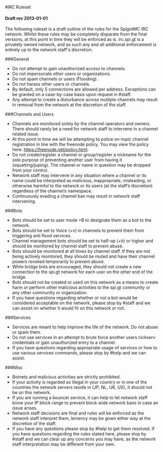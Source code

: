 #IRC Ruleset
#### Draft rev 2013-01-01

The following ruleset is a draft outline of the rules for the SpigotMC IRC network. Whilst these rules may be completely disparate from the final versions, at this point in time they will be enforced as is. irc.spi.gt is a privately owned network, and as such any and all additional enforcement is entirely up to the network staff's discretion.

###General
* Do not attempt to gain unauthorized access to channels.
* Do not impersonate other users or organizations.
* Do not spam channels or users (Flooding).
* Do not harass other users or channels.
* By default, only 5 connections are allowed per address. Exceptions can be granted on a case-by-case basis upon request in #staff.
* Any attempt to create a disturbance across multiple channels may result in removal from the network at the discretion of the staff.


###Channels and Users
* Channels are monitored solely by the channel operators and owners. There should rarely be a need for network staff to intervene in a channel related issue.
* At this point in time we will be attempting to police on-topic channel registration in line with the freenode policy. You may view the policy here: https://freenode.net/policy.html.
* Do not create/register a channel or group/register a nickname for the sole purpose of preventing another user from having it (squatting/juping). The channel or name in question may be dropped from your control.
* Network staff may intervene in any situation where a channel or its name could be interpreted as malicious, inappropriate, misleading, or otherwise harmful to the network or its users (at the staff’s discretion) regardless of the channel’s namespace. 
* Continuously evading a channel ban may result in network staff intervening.

###Bots
* Bots should be set to user mode +B to designate them as a bot to the network.
* Bots should be set to Voice (+v) in channels to prevent them from triggering anti flood services.
* Channel management bots should be set to half-op (+h) or higher and should be monitored by channel staff to prevent abuse.
* Bots should be monitored at all times by channel staff. If they are not being actively monitored, they should be muted and have their channel powers revoked temporarily to prevent abuse.
* While bridge bots are encouraged, they should not create a new connection to the spi.gt network for each user on the other end of the bridge.
* Bots should not be created or used on this network as a means to create harm or perform other malicious activities to the spi.gt community or any other community or organization.
* If you have questions regarding whether or not a bot would be considered acceptable on the network, please stop by #staff and we can assist on whether it would fit on this network or not.

###Services
* Services are meant to help improve the life of the network. Do not abuse or spam them.
* Do not use services in an attempt to brute force another users nickserv credentials or gain unauthorized entry to a channel.
* If you have questions regarding appropriate usage of services or how to use various services commands, please stop by #help and we can assist.

###Misc
* Botnets and malicious activities are strictly prohibited.
* If your activity is regarded as illegal in your country or in one of the countries the network servers reside in (JP, NL, UK, US), it should not be on this network. 
* If you are running a bouncer service, it can help to let network staff know your IP block range to prevent block wide network bans in case an issue arises.
* Network staff decisions are final and rules will be enforced as the network staff interpret them, leniency may be given either way at the discretion of the staff.
* If you have any questions please stop by #help to get them resolved. If you have questions regarding the rules stated here, please stop by #staff and we can clear up any concerns you may have, as the network staff interpretation may be different from your own.
